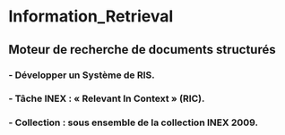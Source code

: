 # Information_Retrieval

## Moteur de recherche de documents structurés

### - Développer un Système de RIS.
### - Tâche INEX : « Relevant In Context » (RIC).
### - Collection : sous ensemble de la collection INEX 2009.

